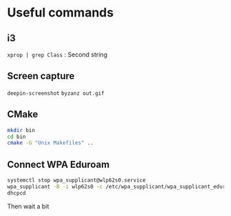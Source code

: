 # Useful commands

## i3
`xprop | grep Class` : Second string

## Screen capture

```deepin-screenshot```
```byzanz out.gif```

## CMake
```bash
mkdir bin
cd bin
cmake -G "Unix Makefiles" ..
```

## Connect WPA Eduroam

```bash
systemctl stop wpa_supplicant@wlp62s0.service
wpa_supplicant -B -i wlp62s0 -c /etc/wpa_supplicant/wpa_supplicant_eduroam.conf
dhcpcd
```
Then wait a bit

